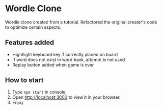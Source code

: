 # Wordle Clone
Wordle clone created from a tutorial. Refactored the original creater's code to optimize certain aspects.

## Features added
- Hightlight keyboard key if correctly placed on board
- If word does not exist in word bank, attempt is not used
- Replay button added when game is over

## How to start
1. Type `npm start` in console  
2. Open [http://localhost:3000](http://localhost:3000) to view it in your browser.
3. Enjoy
